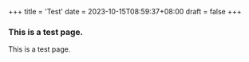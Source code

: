 +++
title = 'Test'
date = 2023-10-15T08:59:37+08:00
draft = false
+++

### This is a test page.

This is a test page.